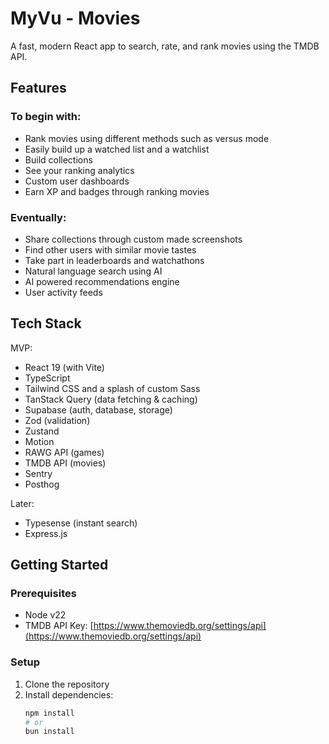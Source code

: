 # MyVu - Movies

A fast, modern React app to search, rate, and rank movies using the TMDB API.

## Features

### To begin with:

- Rank movies using different methods such as versus mode
- Easily build up a watched list and a watchlist
- Build collections
- See your ranking analytics
- Custom user dashboards
- Earn XP and badges through ranking movies

### Eventually:

- Share collections through custom made screenshots
- Find other users with similar movie tastes
- Take part in leaderboards and watchathons
- Natural language search using AI
- AI powered recommendations engine
- User activity feeds

## Tech Stack

MVP:

- React 19 (with Vite)
- TypeScript
- Tailwind CSS and a splash of custom Sass
- TanStack Query (data fetching & caching)
- Supabase (auth, database, storage)
- Zod (validation)
- Zustand
- Motion
- RAWG API (games)
- TMDB API (movies)
- Sentry
- Posthog

Later:

- Typesense (instant search)
- Express.js

## Getting Started

### Prerequisites

- Node v22
- TMDB API Key: [https://www.themoviedb.org/settings/api](https://www.themoviedb.org/settings/api)

### Setup

1. Clone the repository
2. Install dependencies:
   ```bash
   npm install
   # or
   bun install
   ```
